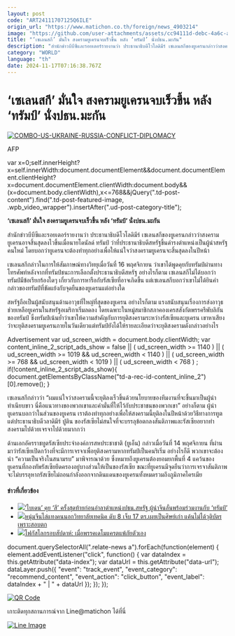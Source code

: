 ```yaml
---
layout: post
code: "ART24111707125Q6ILE"
origin_url: "https://www.matichon.co.th/foreign/news_4903214"
image: "https://github.com/user-attachments/assets/cc94111d-debc-4a6c-ac31-1fbe01419bb7"
title: "‘เซเลนสกี’ มั่นใจ สงครามยูเครนจบเร็วขึ้น หลัง ‘ทรัมป์’ นั่งปธน.มะกัน"
description: "สำนักข่าวบีบีซีและรอยเตอร์รายงานว่า ประธานาธิบดีโวโลดิมีร์ เซเลนสกีของยูเครนกล่าวว่าสงครามยูเครนอาจสิ้นสุดลงไวขึ้นเมื่อนายโดนัลด์ ทรัมป์ ว่าที่ประธานาธิบดีสหรัฐขึ้นดำรงตำแหน่งเป็นผู้นำสหรัฐคนใหม่ โดยบอกว่ายูเครนจะต้องทำทุกอย่างเพื่อให้แน่ใจว่าสงครามยูเครนจะสิ้นสุดลงในปีหน้า"
category: "WORLD"
language: "th"
date: 2024-11-17T07:16:38.767Z
---
```


# ‘เซเลนสกี’ มั่นใจ สงครามยูเครนจบเร็วขึ้น หลัง ‘ทรัมป์’ นั่งปธน.มะกัน

[![](https://www.matichon.co.th/wp-content/uploads/2024/11/AFP__20241115__36MM2L6__v1__HighRes__ComboUsUkraineRussiaConflictDiplomacy-728.jpg "COMBO-US-UKRAINE-RUSSIA-CONFLICT-DIPLOMACY")](https://www.matichon.co.th/wp-content/uploads/2024/11/AFP__20241115__36MM2L6__v1__HighRes__ComboUsUkraineRussiaConflictDiplomacy-728.jpg)

AFP

var x=0;self.innerHeight?x=self.innerWidth:document.documentElement&&document.documentElement.clientHeight?x=document.documentElement.clientWidth:document.body&&(x=document.body.clientWidth),x<=768&&jQuery(".td-post-content").find(".td-post-featured-image, .wpb\_video\_wrapper").insertAfter(".ud-post-category-title");

**‘เซเลนสกี’ มั่นใจ สงครามยูเครนจบเร็วขึ้น หลัง ‘ทรัมป์’ นั่งปธน.มะกัน**

สำนักข่าวบีบีซีและรอยเตอร์รายงานว่า ประธานาธิบดีโวโลดิมีร์ เซเลนสกีของยูเครนกล่าวว่าสงครามยูเครนอาจสิ้นสุดลงไวขึ้นเมื่อนายโดนัลด์ ทรัมป์ ว่าที่ประธานาธิบดีสหรัฐขึ้นดำรงตำแหน่งเป็นผู้นำสหรัฐคนใหม่ โดยบอกว่ายูเครนจะต้องทำทุกอย่างเพื่อให้แน่ใจว่าสงครามยูเครนจะสิ้นสุดลงในปีหน้า

เซเลนสกีกล่าวในการให้สัมภาษณ์ทางวิทยุเมื่อวันที่ 16 พฤศจิกายน ว่าเขาได้พูดคุยกับทรัมป์ผ่านทางโทรศัพท์หลังจากที่ทรัมป์ชนะการเลือกตั้งประธานาธิบดีสหรัฐ อย่างไรก็ตาม เซเลนสกีไม่ได้บอกว่าทรัมป์มีข้อเรียกร้องใดๆ เกี่ยวกับการหารือกับรัสเซียที่อาจเกิดขึ้น แต่เซเลนสกีบอกว่าเขาไม่ได้ยินคำกล่าวของทรัมป์ที่ขัดแย้งกับจุดยืนของยูเครนแต่อย่างใด

สหรัฐถือเป็นผู้สนับสนุนด้านอาวุธที่ใหญ่ที่สุดของยูเครน อย่างไรก็ตาม แรงสนับสนุนเรื่องการส่งอาวุธช่วยเหลือยูเครนในสหรัฐอเมริกาเริ่มลดลง โดยเฉพาะในหมู่สมาชิกสภาคองเครสสังกัตพรรครีพับลิกันของทรัมป์ ซึ่งทรัมป์เน้นย้ำว่าเขาให้ความสำคัญกับการยุติสงครามระหว่างรัสเซียและยูเครน เขาหาเสียงว่าจะยุติสงครามยูเครนภายในวันเดียวแต่ทรัมป์ยังได้ให้รายละเอียดว่าจะยุติสงครามดังกล่าวอย่างไร

Advertisement var ud\_screen\_width = document.body.clientWidth; var content\_inline\_2\_script\_ads\_show = false || ( ud\_screen\_width >= 1140 ) || ( ud\_screen\_width >= 1019 && ud\_screen\_width < 1140 ) || ( ud\_screen\_width >= 768 && ud\_screen\_width < 1019 ) || ( ud\_screen\_width < 768 ) ; if(!content\_inline\_2\_script\_ads\_show){ document.getElementsByClassName("td-a-rec-id-content\_inline\_2")\[0\].remove(); }

เซเลนสกีกล่าวว่า “ผมแน่ใจว่าสงครามนี้จะยุติลงเร็วขึ้นด้วยนโยบายของทีมงานที่จะขึ้นมาเป็นผู้นำทำเนียบขาว นี่คือแนวทางของพวกเขาและคำมั่นที่ให้ไว้กับประชาชนของพวกเขา” อย่างก็ตาม ผู้นำยูเครนบอกว่าในส่วนของยูเครน เราต้องทำทุกอย่างเพื่อให้สงครามนี้ยุติลงในปีหน้าด้วยวิธีทางการทูต แต่ประธานาธิบดีวลาดิมีร์ ปูติน ของรัสเซียไม่สนใจที่จะบรรลุข้อตกลงสันติภาพและรัสเซียอยากทำสงครามไปด้วยเจรจาไปด้วยมากกว่า

ด้านเอกอัครราชทูตรัสเซียประจำองค์การสหประชาชาติ (ยูเอ็น) กล่าวเมื่อวันที่ 14 พฤศจิกายน ที่ผ่านมาว่ารัสเซียเปิดกว้างที่จะมีการเจรจาเพื่อยุติสงครามหากทรัมป์เป็นคนริเริ่ม อย่างไรก็ดี พวกเขาจะต้องนำ “ความเป็นจริงในสนามรบ” มาพิจารณาด้วย ซึ่งหมายถึงยูเครนต้องยอมยกพื้นที่ 4 แคว้นของยูเครนที่กองทัพรัสเซียยึดครองอยู่บางส่วนให้เป็นของรัสเซีย ขณะที่ยูเครนมีจุดยืนว่าการเจรจาสันติภาพจะไม่บรรลุหากรัสเซียไม่ถอนกำลังออกจากดินแดนของยูเครนทั้งหมดรวมถึงภูมิภาคไครเมีย

#### ข่าวที่เกี่ยวข้อง

*   [![](https://www.matichon.co.th/wp-content/uploads/2024/11/AP24321792604084-728.jpg)‘ไบเดน’ คุย ‘สี’ ครั้งสุดท้ายก่อนอำลาตำแหน่งปธน.สหรัฐ ผู้นำจีนลั่นพร้อมร่วมงานกับ ‘ทรัมป์’](https://www.matichon.co.th/foreign/news_4902987)
*   [![](https://www.matichon.co.th/wp-content/uploads/2024/11/chinese-flag-1752046_1280-728.jpg)หนุ่มจีนไล่แทงคนนอกวิทยาลัยเทคนิค ดับ 8 เจ็บ 17 ตร.เผยเป็นศิษย์เก่า แค้นไม่ได้วุติบัตรเพราะสอบตก](https://www.matichon.co.th/foreign/news_4902809)
*   [![](https://www.matichon.co.th/wp-content/uploads/2024/11/AP24308691421721.jpg)โฟกัสโลกรอบสัปดาห์: เมื่อพรรคเดโมแครตแพ้ภัยตัวเอง](https://www.matichon.co.th/foreign/news_4902499)

document.querySelectorAll(".relate-news a").forEach(function(element) { element.addEventListener("click", function() { var dataIndex = this.getAttribute("data-index"); var dataUrl = this.getAttribute("data-url"); dataLayer.push({ "event": "track\_event", "event\_category": "recommend\_content", "event\_action": "click\_button", "event\_label": dataIndex + " | " + dataUrl }); }); });

[![QR Code](https://www.matichon.co.th/wp-content/uploads/2023/07/wob1371z.jpg)](https://lin.ee/ht0nDxX)

เกาะติดทุกสถานการณ์จาก Line@matichon ได้ที่นี่

[![Line Image](https://www.matichon.co.th/wp-content/uploads/2023/07/th.png)](https://lin.ee/ht0nDxX)